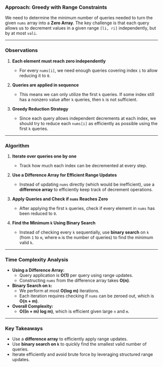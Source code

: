 ### **Approach: Greedy with Range Constraints**

We need to determine the minimum number of queries needed to turn the given `nums` array into a **Zero Array**. The key challenge is that each query allows us to decrement values in a given range `[li, ri]` independently, but by at most `vali`.

---

### **Observations**
1. **Each element must reach zero independently**  
   - For every `nums[i]`, we need enough queries covering index `i` to allow reducing it to `0`.
   
2. **Queries are applied in sequence**  
   - This means we can only utilize the first `k` queries. If some index still has a nonzero value after `k` queries, then `k` is not sufficient.

3. **Greedy Reduction Strategy**  
   - Since each query allows independent decrements at each index, we should try to reduce each `nums[i]` as efficiently as possible using the first `k` queries.

---

### **Algorithm**
1. **Iterate over queries one by one**  
   - Track how much each index can be decremented at every step.

2. **Use a Difference Array for Efficient Range Updates**  
   - Instead of updating `nums` directly (which would be inefficient), use a **difference array** to efficiently keep track of decrement operations.

3. **Apply Queries and Check if `nums` Reaches Zero**  
   - After applying the first `k` queries, check if every element in `nums` has been reduced to `0`.

4. **Find the Minimum `k` Using Binary Search**  
   - Instead of checking every `k` sequentially, use **binary search** on `k` (from `1` to `m`, where `m` is the number of queries) to find the minimum valid `k`.

---

### **Time Complexity Analysis**
- **Using a Difference Array:**  
  - Query application is **O(1)** per query using range updates.
  - Constructing `nums` from the difference array takes **O(n)**.
- **Binary Search on `k`:**  
  - We perform at most **O(log m)** iterations.
  - Each iteration requires checking if `nums` can be zeroed out, which is **O(n + m)**.
- **Overall Complexity:**  
  - **O((n + m) log m)**, which is efficient given large `n` and `m`.

---

### **Key Takeaways**
- Use a **difference array** to efficiently apply range updates.
- Use **binary search on `k`** to quickly find the smallest valid number of queries.
- Iterate efficiently and avoid brute force by leveraging structured range updates.
